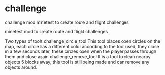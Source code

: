 # challenge
challenge mod minetest to create route and flight challenges

minetest mod to create route and flight challenges

Two types of tools
challenge_circle_tool
This tool places open circles on the map, each circle has a different color according to the tool used, they close in a few seconds later,
  these circles open when the player passes through them and close again
challenge_remove_tool
It is a tool to clean nearby objects 5 blocks away, this tool is still being made and can remove any objects around.
